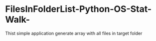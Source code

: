 # FilesInFolderList-Python-OS-Stat-Walk-
Thist simple application generate array with all files in target folder
